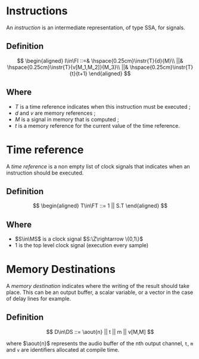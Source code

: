 
# Instructions
An *instruction* is an intermediate representation, of type SSA, for signals.

## Definition
$$
\begin{aligned}
	I\in\FI ::=&  \hspace{0.25cm}\instr{T}{d}{M}\\ 
	||& \hspace{0.25cm}\instr{T}{v[M_1,M_2]}{M_3}\\ 
	||& \hspace{0.25cm}\instr{T}{t}{t+1} 
	\end{aligned}
$$

## Where

- $T$ is a time reference indicates when this instruction must be executed  ;
- $d$ and $v$ are memory references ;
- $M$ is a signal in memory that is computed ; 
- $t$ is a memory reference for the current value of the time reference.

# Time reference

A _time reference_ is a non empty list of clock signals that indicates when an instruction should be executed.

## Definition
$$ 
\begin{aligned}
T\in\FT ::= 1 ||  S.T
\end{aligned} 
$$

## Where

- $S\in\MS$ is a clock signal $S:\Z\rightarrow \{0,1\}$
- $1$ is the top level clock signal (execution every sample)

# Memory Destinations

A _memory destination_ indicates where the writing of the result should take place. This can be an output buffer, a scalar variable, or a vector in the case of delay lines for example.

## Definition
$$
	D\in\DS ::= \aout{n} || t || m || v[M,M]
$$

where $\aout{n}$ represents the audio buffer of the nth output channel, `t`, `m` and `v` are identifiers allocated at compile time.

